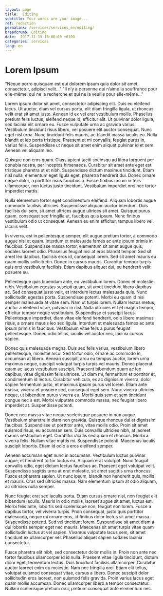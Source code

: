 ```yaml
---
layout: page
title:  Editing
subtitle: Your words are your image...
ref: redaction
permalink: /services/services_en/editing/
breadcrumb: Editing
date:  2017-11-13 10:00:00 +0100
categories: services
lang: en
---
```


  <h1>Lorem Ipsum</h1>
<p>"Neque porro quisquam est qui dolorem ipsum quia dolor sit amet, consectetur, adipisci velit..."
"Il n’y a personne qui n’aime la souffrance pour elle-même, qui ne la recherche et qui ne la veuille pour elle-même…"</p>

<p>Lorem ipsum dolor sit amet, consectetur adipiscing elit. Duis eu eleifend lacus. Ut auctor, diam vel cursus porta, elit diam fringilla ligula, ut rhoncus velit erat sit amet justo. Aenean id ex vel erat vestibulum mollis. Phasellus pretium felis luctus, eleifend neque id, efficitur elit. Ut pulvinar dolor ligula, sed lacinia elit ornare eu. Fusce vulputate urna ac gravida varius. Vestibulum tincidunt risus libero, vel posuere elit auctor consequat. Nunc eget nisl urna. Nunc tincidunt felis mauris, ac blandit massa iaculis eu. Nulla blandit et leo porta tristique. Praesent et mi convallis, feugiat purus in, varius felis. Suspendisse ut neque sit amet enim aliquet pulvinar id et sem. Aenean vel aliquam leo.</p>

<p>Quisque non eros quam. Class aptent taciti sociosqu ad litora torquent per conubia nostra, per inceptos himenaeos. Curabitur sit amet ante eget est tristique pharetra ut et nibh. Suspendisse dictum maximus tincidunt. Etiam nisl nulla, elementum eget ligula eget, pharetra hendrerit dui. Donec ornare neque dolor, a porttitor risus faucibus a. Fusce finibus ipsum in felis ullamcorper, non luctus justo tincidunt. Vestibulum imperdiet orci nec tortor imperdiet mattis.</p>

<p>Nulla elementum tortor eget condimentum eleifend. Aliquam lobortis augue commodo facilisis ultricies. Suspendisse aliquam auctor interdum. Duis facilisis dui sem, sit amet ultrices augue ultrices sit amet. Quisque purus quam, consequat sed fringilla ut, faucibus quis ipsum. Nunc finibus vestibulum odio ut consequat. Aenean eu enim efficitur, tempus libero vel, iaculis velit.</p>

<p>In viverra, est in pellentesque semper, elit augue pretium tortor, a commodo augue nisi et quam. Interdum et malesuada fames ac ante ipsum primis in faucibus. Suspendisse massa tortor, elementum sit amet augue quis, sodales laoreet odio. Phasellus feugiat nisi at eros blandit tempor. Sed sit amet leo dapibus, facilisis eros id, consequat lorem. Sed sit amet mauris eu quam mollis sollicitudin. Donec in cursus mauris. Curabitur tempor turpis quis orci vestibulum facilisis. Etiam dapibus aliquet dui, eu hendrerit velit posuere eu.</p>

<p>Pellentesque quis bibendum ante, eu vestibulum lorem. Donec et molestie nibh. Vestibulum egestas suscipit quam, sit amet tincidunt libero dapibus ac. Sed consequat justo velit, et interdum lectus malesuada quis. Nunc sollicitudin egestas porta. Suspendisse potenti. Morbi eu quam id nisi semper malesuada at vitae sem. Nam ut turpis lorem. Nullam lectus metus, auctor a eleifend vitae, pulvinar in nisl. Nulla ultricies est et magna tempor, efficitur tempor neque vestibulum. Suspendisse et suscipit lacus. Pellentesque imperdiet, diam vitae eleifend hendrerit, odio libero maximus risus, a ornare mauris leo sed ligula. Interdum et malesuada fames ac ante ipsum primis in faucibus. Vestibulum vitae felis a purus feugiat pellentesque. Donec odio tellus, iaculis vel auctor nec, lacinia cursus sapien.</p>

<p>Donec quis malesuada magna. Duis sed felis varius, vestibulum libero pellentesque, molestie arcu. Sed tortor odio, ornare ac commodo in, accumsan at libero. Aenean suscipit, arcu eu tempus auctor, lorem urna maximus neque, suscipit volutpat turpis turpis vel mauris. Donec placerat quam ac lacus vestibulum suscipit. Praesent bibendum quam ac leo dapibus, vitae dignissim felis ultrices. Ut diam mi, fermentum et porttitor et, condimentum id lectus. Curabitur vehicula, ex ac dignissim viverra, dolor sapien fermentum justo, et maximus ipsum purus vel lorem. Etiam ante massa, viverra et posuere sed, consequat eget sem. Nunc viverra ultricies neque, ut bibendum purus viverra eu. Morbi quis sem et sem tincidunt congue nec a est. Morbi vulputate commodo massa, nec feugiat libero imperdiet at. Suspendisse potenti.</p>

<p>Donec nec massa vitae neque scelerisque posuere in non augue. Vestibulum pharetra in diam non gravida. Quisque rhoncus dui at dignissim faucibus. Suspendisse ut porttitor ante, vitae mollis odio. Proin sit amet euismod risus, eu accumsan sem. Duis convallis ultricies nibh, at laoreet mauris vestibulum eget. Curabitur iaculis sed quam et rhoncus. Morbi a viverra felis. Nullam vitae mattis mi. Suspendisse potenti. Maecenas iaculis suscipit lobortis. Etiam id odio a eros eleifend semper.</p>

<p>Aenean accumsan eget nunc in accumsan. Vestibulum luctus pulvinar augue, et hendrerit tortor luctus eu. Aliquam erat volutpat. Nunc feugiat convallis odio, eget dictum lectus faucibus ac. Praesent eget volutpat velit. Suspendisse sagittis urna at erat molestie, sit amet sagittis urna rhoncus. Fusce et pharetra sapien. Ut nunc ipsum, blandit non hendrerit quis, mollis et mauris. Cras sed ultricies massa. Nam elementum ipsum at odio aliquam, ac ultricies nulla semper.</p>

<p>Nunc feugiat erat sed iaculis porta. Etiam cursus ornare nisi, non feugiat elit bibendum iaculis. Mauris in odio mollis, laoreet augue sit amet, luctus est. Morbi felis ante, lobortis sed scelerisque non, feugiat non lorem. Fusce a dapibus tortor, vel viverra turpis. Proin consequat, justo quis porttitor malesuada, neque mi ornare eros, id finibus dolor lectus sit amet massa. Suspendisse potenti. Sed vel tincidunt lorem. Suspendisse sit amet diam a dui lobortis semper eget nec mauris. Maecenas sit amet turpis vitae quam sollicitudin luctus at vel sapien. Vivamus vulputate lacus sem, sit amet tincidunt ex ullamcorper vel. Phasellus aliquet sapien sodales lacinia consectetur.</p>

<p>Fusce pharetra elit nibh, sed consectetur dolor mollis in. Proin non ante nec tortor faucibus ullamcorper id id nulla. Praesent vitae ligula tincidunt, dictum dolor eget, fermentum lectus. Duis tincidunt facilisis ullamcorper. Curabitur auctor laoreet enim eu molestie. Nam nec fringilla orci. Etiam elit tellus, volutpat euismod consequat vitae, cursus a libero. Donec suscipit dolor sollicitudin eros laoreet, non euismod felis gravida. Proin varius lacus eget quam mollis accumsan. Donec ullamcorper libero a tempor consectetur. Nullam scelerisque pretium orci, pretium consequat ante elementum nec.</p>
 
 
